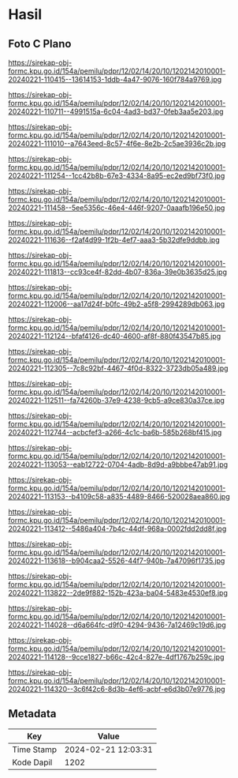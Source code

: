 # Hasil

## Foto C Plano

https://sirekap-obj-formc.kpu.go.id/154a/pemilu/pdpr/12/02/14/20/10/1202142010001-20240221-110415--13614153-1ddb-4a47-9076-160f784a9769.jpg

https://sirekap-obj-formc.kpu.go.id/154a/pemilu/pdpr/12/02/14/20/10/1202142010001-20240221-110711--4991515a-6c04-4ad3-bd37-0feb3aa5e203.jpg

https://sirekap-obj-formc.kpu.go.id/154a/pemilu/pdpr/12/02/14/20/10/1202142010001-20240221-111010--a7643eed-8c57-4f6e-8e2b-2c5ae3936c2b.jpg

https://sirekap-obj-formc.kpu.go.id/154a/pemilu/pdpr/12/02/14/20/10/1202142010001-20240221-111254--1cc42b8b-67e3-4334-8a95-ec2ed9bf73f0.jpg

https://sirekap-obj-formc.kpu.go.id/154a/pemilu/pdpr/12/02/14/20/10/1202142010001-20240221-111458--5ee5356c-46e4-446f-9207-0aaafb196e50.jpg

https://sirekap-obj-formc.kpu.go.id/154a/pemilu/pdpr/12/02/14/20/10/1202142010001-20240221-111636--f2af4d99-1f2b-4ef7-aaa3-5b32dfe9ddbb.jpg

https://sirekap-obj-formc.kpu.go.id/154a/pemilu/pdpr/12/02/14/20/10/1202142010001-20240221-111813--cc93ce4f-82dd-4b07-836a-39e0b3635d25.jpg

https://sirekap-obj-formc.kpu.go.id/154a/pemilu/pdpr/12/02/14/20/10/1202142010001-20240221-112006--aa17d24f-b0fc-49b2-a5f8-2994289db063.jpg

https://sirekap-obj-formc.kpu.go.id/154a/pemilu/pdpr/12/02/14/20/10/1202142010001-20240221-112124--bfaf4126-dc40-4600-af8f-880f43547b85.jpg

https://sirekap-obj-formc.kpu.go.id/154a/pemilu/pdpr/12/02/14/20/10/1202142010001-20240221-112305--7c8c92bf-4467-4f0d-8322-3723db05a489.jpg

https://sirekap-obj-formc.kpu.go.id/154a/pemilu/pdpr/12/02/14/20/10/1202142010001-20240221-112511--fa74260b-37e9-4238-9cb5-a9ce830a37ce.jpg

https://sirekap-obj-formc.kpu.go.id/154a/pemilu/pdpr/12/02/14/20/10/1202142010001-20240221-112744--acbcfef3-a266-4c1c-ba6b-585b268bf415.jpg

https://sirekap-obj-formc.kpu.go.id/154a/pemilu/pdpr/12/02/14/20/10/1202142010001-20240221-113053--eab12722-0704-4adb-8d9d-a9bbbe47ab91.jpg

https://sirekap-obj-formc.kpu.go.id/154a/pemilu/pdpr/12/02/14/20/10/1202142010001-20240221-113153--b4109c58-a835-4489-8466-520028aea860.jpg

https://sirekap-obj-formc.kpu.go.id/154a/pemilu/pdpr/12/02/14/20/10/1202142010001-20240221-113412--5486a404-7b4c-44df-968a-0002fdd2dd8f.jpg

https://sirekap-obj-formc.kpu.go.id/154a/pemilu/pdpr/12/02/14/20/10/1202142010001-20240221-113618--b904caa2-5526-44f7-940b-7a47096f1735.jpg

https://sirekap-obj-formc.kpu.go.id/154a/pemilu/pdpr/12/02/14/20/10/1202142010001-20240221-113822--2de9f882-152b-423a-ba04-5483e4530ef8.jpg

https://sirekap-obj-formc.kpu.go.id/154a/pemilu/pdpr/12/02/14/20/10/1202142010001-20240221-114028--d6a664fc-d9f0-4294-9436-7a12469c19d6.jpg

https://sirekap-obj-formc.kpu.go.id/154a/pemilu/pdpr/12/02/14/20/10/1202142010001-20240221-114128--9cce1827-b66c-42c4-827e-4df1767b259c.jpg

https://sirekap-obj-formc.kpu.go.id/154a/pemilu/pdpr/12/02/14/20/10/1202142010001-20240221-114320--3c6f42c6-8d3b-4ef6-acbf-e6d3b07e9776.jpg


## Metadata

| Key        | Value               |
| ---------- | ------------------- |
| Time Stamp | 2024-02-21 12:03:31 |
| Kode Dapil | 1202                |



